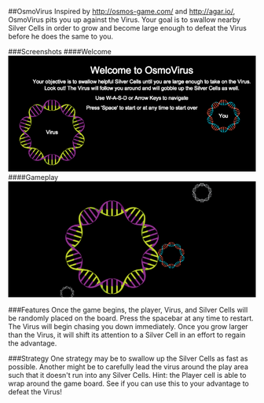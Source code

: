 ##OsmoVirus
Inspired by http://osmos-game.com/ and http://agar.io/, OsmoVirus pits you up against the Virus. Your goal is to swallow nearby Silver Cells in order to grow and become large enough to defeat the Virus before he does the same to you.

###Screenshots
####Welcome
![welcome]
####Gameplay
![gameplay]

###Features
Once the game begins, the player, Virus, and Silver Cells will be randomly placed on the board. Press the spacebar at any time to restart. The Virus will begin chasing you down immediately. Once you grow larger than the Virus, it will shift its attention to a Silver Cell in an effort to regain the advantage.

###Strategy
One strategy may be to swallow up the Silver Cells as fast as possible. Another might be to carefully lead the virus around the play area such that it doesn't run into any Silver Cells. Hint: the Player cell is able to wrap around the game board. See if you can use this to your advantage to defeat the Virus!

[welcome]: ./docs/screenshots/welcome.png
[gameplay]: ./docs/screenshots/action.png
